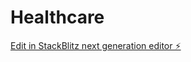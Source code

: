 # Healthcare

[Edit in StackBlitz next generation editor ⚡️](https://stackblitz.com/~/github.com/The-arcane/Healthcare)